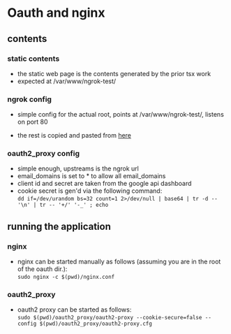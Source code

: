 # Oauth and nginx
## contents
### static contents
- the static web page is the contents generated by the prior tsx work
- expected at /var/www/ngrok-test/

### ngrok config
- simple config for the actual root, points at /var/www/ngrok-test/,
listens on port 80

- the rest is copied and pasted from [here](https://ahmedmusaad.com/add-google-authentication-to-any-website-using-nginx-and-oauth-proxy/)

### oauth2_proxy config
- simple enough, upstreams is the ngrok url
- email_domains is set to * to allow all email_domains
- client id and secret are taken from the google api dashboard
- cookie secret is gen'd via the following command:<br>
`dd if=/dev/urandom bs=32 count=1 2>/dev/null | base64 | tr -d -- '\n' | tr -- '+/' '-_' ; echo`


## running the application
### nginx
- nginx can be started manually as follows (assuming you are in the root of the oauth dir.):<br>
`sudo nginx -c $(pwd)/nginx.conf`

### oauth2_proxy
- oauth2 proxy can be started as follows:<br>
`sudo $(pwd)/oauth2_proxy/oauth2-proxy --cookie-secure=false --config $(pwd)/oauth2_proxy/oauth2-proxy.cfg `

